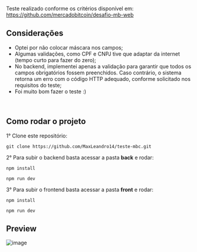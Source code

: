 Teste realizado conforme os critérios disponível em:
https://github.com/mercadobitcoin/desafio-mb-web

## **Considerações**

- Optei por não colocar máscara nos campos;
- Algumas validações, como CPF e CNPJ tive que adaptar da internet (tempo curto para fazer do zero);
- No backend, implementei apenas a validação para garantir que todos os campos obrigatórios fossem preenchidos. Caso contrário, o sistema retorna um erro com o código HTTP adequado, conforme solicitado nos requisitos do teste;
- Foi muito bom fazer o teste :)

<br>

## **Como rodar o projeto**
1° Clone este repositório:
```
git clone https://github.com/MaxLeandro14/teste-mbc.git
```
2° Para subir o backend basta acessar a pasta **back** e rodar:
```
npm install
```
```
npm run dev
```

3° Para subir o frontend basta acessar a pasta **front** e rodar:

```
npm install
```
```
npm run dev
```


## **Preview**

![image](https://github.com/user-attachments/assets/8987d658-5b3b-49bf-a872-1a2865b76d32)
